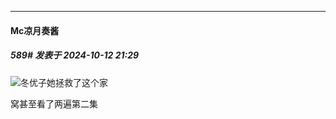﻿
*****

####  Mc凉月奏酱  
##### 589#       发表于 2024-10-12 21:29

<img src="https://static.saraba1st.com/image/smiley/face2017/067.png" referrerpolicy="no-referrer">冬优子她拯救了这个家

窝甚至看了两遍第二集

